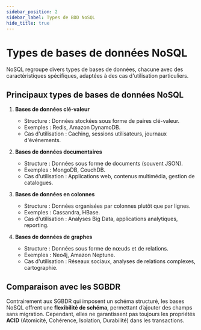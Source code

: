 ```yaml
---
sidebar_position: 2
sidebar_label: Types de BDD NoSQL
hide_title: true
---
```


# Types de bases de données NoSQL

NoSQL regroupe divers types de bases de données, chacune avec des caractéristiques spécifiques, adaptées à des cas d'utilisation particuliers.

## Principaux types de bases de données NoSQL

1. **Bases de données clé-valeur**
   - Structure : Données stockées sous forme de paires clé-valeur.
   - Exemples : Redis, Amazon DynamoDB.
   - Cas d'utilisation : Caching, sessions utilisateurs, journaux d'événements.

2. **Bases de données documentaires**
   - Structure : Données sous forme de documents (souvent JSON).
   - Exemples : MongoDB, CouchDB.
   - Cas d'utilisation : Applications web, contenus multimédia, gestion de catalogues.

3. **Bases de données en colonnes**
   - Structure : Données organisées par colonnes plutôt que par lignes.
   - Exemples : Cassandra, HBase.
   - Cas d'utilisation : Analyses Big Data, applications analytiques, reporting.

4. **Bases de données de graphes**
   - Structure : Données sous forme de nœuds et de relations.
   - Exemples : Neo4j, Amazon Neptune.
   - Cas d'utilisation : Réseaux sociaux, analyses de relations complexes, cartographie.

## Comparaison avec les SGBDR

Contrairement aux SGBDR qui imposent un schéma structuré, les bases NoSQL offrent une **flexibilité de schéma**, permettant d’ajouter des champs sans migration. Cependant, elles ne garantissent pas toujours les propriétés **ACID** (Atomicité, Cohérence, Isolation, Durabilité) dans les transactions.